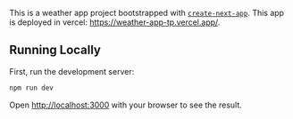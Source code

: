 This is a weather app project bootstrapped with [`create-next-app`](https://github.com/vercel/next.js/tree/canary/packages/create-next-app).
This app is deployed in vercel: https://weather-app-tp.vercel.app/. 

## Running Locally

First, run the development server:

```bash
npm run dev
```

Open [http://localhost:3000](http://localhost:3000) with your browser to see the result.

